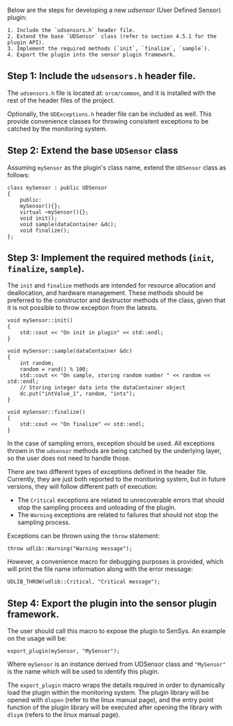 Below are the steps for developing a new _udsensor_ (User Defined Sensor) plugin:

    1. Include the `udsensors.h` header file.
    2. Extend the base `UDSensor` class (refer to section 4.5.1 for the plugin API).
    3. Implement the required methods (`init`, `finalize`, `sample`).
    4. Export the plugin into the sensor plugin framework.

## Step 1: Include the `udsensors.h` header file.
The `udsensors.h` file is located at: `orcm/common`, and it is installed with the rest of the header files of the project.

Optionally, the `UDExceptions.h` header file can be included as well. This provide convenience classes for throwing consistent exceptions to be catched by the monitoring system.

## Step 2: Extend the base `UDSensor` class
Assuming `mySensor` as the plugin's class name, extend the `UDSensor` class as follows:

    class mySensor : public UDSensor
    {
        public:
        mySensor(){};
        virtual ~mySensor(){};
        void init();
        void sample(dataContainer &dc);
        void finalize();
    };

## Step 3: Implement the required methods (`init`, `finalize`, `sample`).
The `init` and `finalize` methods are intended for resource allocation and deallocation, and hardware management. These methods should be preferred to the constructor and destructor methods of the class, given that it is not possible to throw exception from the latests.

    void mySensor::init()
    {
        std::cout << "On init in plugin" << std::endl;
    }

    void mySensor::sample(dataContainer &dc)
    {
        int random;
        random = rand() % 100;
        std::cout << "On sample, storing random number " << random << std::endl;
        // Storing integer data into the dataContainer object
        dc.put("intValue_1", random, "ints");
    }

    void mySensor::finalize()
    {
        std::cout << "On finalize" << std::endl;
    }

In the case of sampling errors, exception should be used. All exceptions thrown in the `udsensor` methods are being catched by the underlying layer, so the user does not need to handle those.

There are two different types of exceptions defined in the header file. Currently, they are just both reported to the monitoring system, but in future versions, they will follow different path of execution:
* The `Critical` exceptions are related to unrecoverable errors that should stop the sampling process and unloading of the plugin.
* The `Warning` exceptions are related to failures that should not stop the sampling process.

Exceptions can be thrown using the `throw` statement:
```
throw udlib::Warning("Warning message");
```

However, a convenience macro for debugging purposes is provided, which will print the file name information along with the error message:
```
UDLIB_THROW(udlib::Critical, "Critical message");
```

## Step 4: Export the plugin into the sensor plugin framework.
The user should call this macro to expose the plugin to SenSys. An example on the usage will be:
```
export_plugin(mySensor, "MySensor");
```

Where `mySensor` is an instance derived from UDSensor class and `"MySensor"` is the name which will be used to identify this plugin.

The `export_plugin` macro wraps the details required in order to dynamically load the plugin within the monitoring system. The plugin library will be opened with `dlopen` (refer to the linux manual page), and the entry point function of the plugin library will be executed after opening the library with `dlsym` (refers to the linux manual page).
